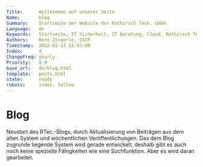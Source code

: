 ```yaml
---
Title:      Willkommen auf unserer Seite
Name:       blog
Summary:    Startseite der Website der Rothirsch Tech. GmbH
Language:   de
Keywords:   Startseite, IT Sicherheit, IT Beratung, Cloud, Rothirsch Tech. GmbH, Tirol
Authors:    René Zingerle, SSCP
Timestamp:  2022-01-13_12:03:00
Index:      4
ChangeFreq: yearly
Priority:   0.0
base_url:   de/blog.html
template:   posts.html
state:      ready
robots:     index, follow
---
```


# Blog

Neustart des RTec.-Blogs, durch Aktualisierung von Beiträgen aus dem alten System und wöchentlichen Veröffentlichungen. Das dem Blog zugrunde liegende System wird gerade entwickelt, deshalb gibt es auch noch keine spezielle Fähigkeiten wie eine Suchfunktion. Aber es wird daran gearbeitet.
